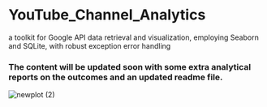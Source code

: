 # YouTube_Channel_Analytics
 a toolkit for Google API data retrieval and visualization, employing Seaborn and SQLite, with robust exception error handling  

 ### The content will be updated soon with some extra analytical reports on the outcomes and an updated readme file.


![newplot (2)](https://github.com/MortezaEmadi/YouTube_Channels_and_Videos_Analysis_using_Google_API/assets/50756429/737ca0db-7d13-4a97-807c-1dbce5862687)
